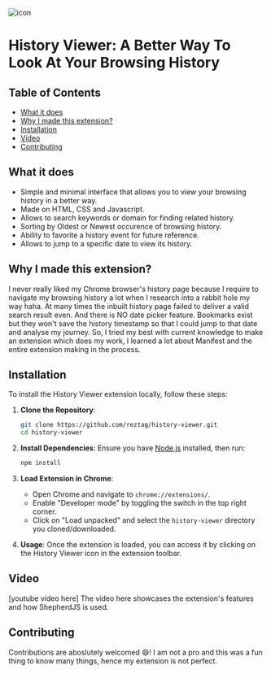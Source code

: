 ![icon](https://github.com/reztag/history-viewer/assets/107931002/186f636a-71b8-4b80-ad56-534656e7037b)

# History Viewer: A Better Way To Look At Your Browsing History

## Table of Contents

- [What it does](#what-it-does)
- [Why I made this extension?](#why-i-made-this-extension)
- [Installation](#installation)
- [Video](#video)
- [Contributing](#contributing)
  
## What it does
- Simple and minimal interface that allows you to view your browsing history in a better way.
- Made on HTML, CSS and Javascript.
- Allows to search keywords or domain for finding related history.
- Sorting by Oldest or Newest occurence of browsing history.
- Ability to favorite a history event for future reference.
- Allows to jump to a specific date to view its history.

## Why I made this extension?
I never really liked my Chrome browser's history page because I require to navigate my browsing history a lot when I research into a rabbit hole my way haha. At many times the inbuilt history page failed to deliver a valid search result even. And there is NO date picker feature. Bookmarks exist but they won't save the history timestamp so that I could jump to that date and analyse my journey.
So, I tried my best with current knowledge to make an extension which does my work, I learned a lot about Manifest and the entire extension making in the process.

## Installation

To install the History Viewer extension locally, follow these steps:

1. **Clone the Repository**:
    ```bash
    git clone https://github.com/reztag/history-viewer.git
    cd history-viewer
    ```

2. **Install Dependencies**:
    Ensure you have [Node.js](https://nodejs.org/) installed, then run:
    ```bash
    npm install
    ```
    
3. **Load Extension in Chrome**:
    - Open Chrome and navigate to `chrome://extensions/`.
    - Enable "Developer mode" by toggling the switch in the top right corner.
    - Click on "Load unpacked" and select the `history-viewer` directory you cloned/downloaded.

4. **Usage**:
Once the extension is loaded, you can access it by clicking on the History Viewer icon in the extension toolbar.

## Video
[youtube video here]
The video here showcases the extension's features and how ShepherdJS is used.

## Contributing
Contributions are aboslutely welcomed 😄! I am not a pro and this was a fun thing to know many things, hence my extension is not perfect.
